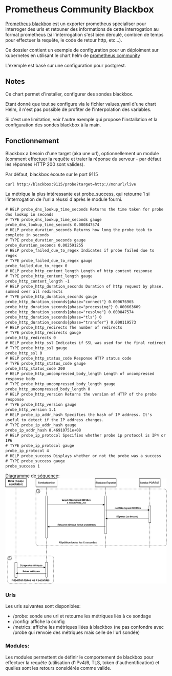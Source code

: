 # Prometheus Community Blackbox
[Prometheus blackbox](https://github.com/prometheus/blackbox_exporter) est un exporter prometheus spécialiser pour interroger des urls et retouner des informations de cette interrogation au format prometheus (si l'interrogation s'est bien déroulé, combien de temps pour effectuer la requête, le code de retour http, etc...).

Ce dossier contient un exemple de configuration pour un déploiment sur kubernetes en utilisant le chart helm de [prometheus community](https://github.com/prometheus-community/helm-charts/tree/main/charts/prometheus-blackbox-exporter)

L'exemple est basé sur une configuration pour postgrest.

## Notes
Ce chart permet d'installer, configurer des sondes blackbox.

Etant donné que tout se configure via le fichier values.yaml d'une chart Helm, il n'est pas possible de profiter de l'interpolation des variables.

Si c'est une limitation, voir l'autre exemple qui propose l'installation et la configuration des sondes blackbox à la main.


## Fonctionnement
Blackbox a besoin d'une target (aka une url), optionnellement un module (comment effectuer la requête et traier la réponse du serveur - par défaut les réponses HTTP 200 sont valides).

Par défaut, blackbox écoute sur le port 9115

```
curl http://blackbox:9115/probe?target=http://monurl/live
```

La métrique la plus intéressante est probe_success, qui retourne 1 si l'interrogation de l'url a réussi d'après le module fourni.
```
# HELP probe_dns_lookup_time_seconds Returns the time taken for probe dns lookup in seconds
# TYPE probe_dns_lookup_time_seconds gauge
probe_dns_lookup_time_seconds 0.000847574
# HELP probe_duration_seconds Returns how long the probe took to complete in seconds
# TYPE probe_duration_seconds gauge
probe_duration_seconds 0.002591255
# HELP probe_failed_due_to_regex Indicates if probe failed due to regex
# TYPE probe_failed_due_to_regex gauge
probe_failed_due_to_regex 0
# HELP probe_http_content_length Length of http content response
# TYPE probe_http_content_length gauge
probe_http_content_length -1
# HELP probe_http_duration_seconds Duration of http request by phase, summed over all redirects
# TYPE probe_http_duration_seconds gauge
probe_http_duration_seconds{phase="connect"} 0.000676965
probe_http_duration_seconds{phase="processing"} 0.000663609
probe_http_duration_seconds{phase="resolve"} 0.000847574
probe_http_duration_seconds{phase="tls"} 0
probe_http_duration_seconds{phase="transfer"} 0.000119573
# HELP probe_http_redirects The number of redirects
# TYPE probe_http_redirects gauge
probe_http_redirects 0
# HELP probe_http_ssl Indicates if SSL was used for the final redirect
# TYPE probe_http_ssl gauge
probe_http_ssl 0
# HELP probe_http_status_code Response HTTP status code
# TYPE probe_http_status_code gauge
probe_http_status_code 200
# HELP probe_http_uncompressed_body_length Length of uncompressed response body
# TYPE probe_http_uncompressed_body_length gauge
probe_http_uncompressed_body_length 0
# HELP probe_http_version Returns the version of HTTP of the probe response
# TYPE probe_http_version gauge
probe_http_version 1.1
# HELP probe_ip_addr_hash Specifies the hash of IP address. It's useful to detect if the IP address changes.
# TYPE probe_ip_addr_hash gauge
probe_ip_addr_hash 8.46910751e+08
# HELP probe_ip_protocol Specifies whether probe ip protocol is IP4 or IP6
# TYPE probe_ip_protocol gauge
probe_ip_protocol 4
# HELP probe_success Displays whether or not the probe was a success
# TYPE probe_success gauge
probe_success 1
```

Diagramme de séquence:
![diagramme](blackbox_exporter.png)

### Urls
Les urls suivantes sont disponibles:
- /probe: sonde une url et retourne les métriques liés à ce sondage
- /config: affiche la config
- /metrics: affiche les métriques liées à blackbox (ne pas confondre avec /probe qui renvoie des métriques mais celle de l'url sondée)

### Modules:
Les modules permettent de définir le comportement de blackbox pour effectuer la requête (utilisation d'IPv4/6, TLS, token d'authentification) et quelles sont les retours considérés comme valide.
